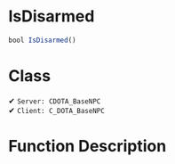 # IsDisarmed
```js	
bool IsDisarmed()
```
# Class
✔ `Server: CDOTA_BaseNPC`  
✔ `Client: C_DOTA_BaseNPC`  

# Function Description

